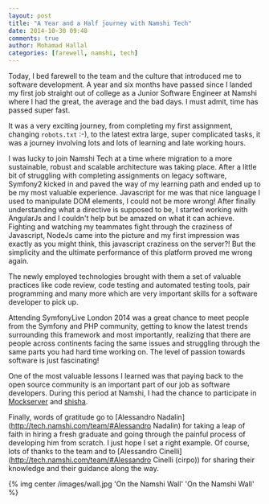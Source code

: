 ```yaml
---
layout: post
title: "A Year and a Half journey with Namshi Tech"
date: 2014-10-30 09:48
comments: true
author: Mohamad Hallal
categories: [farewell, namshi, tech]
---
```


Today, I bed farewell to the team and the culture that introduced me to software development. A year and six months have passed since I
landed my first job straight out of college as a Junior Software Engineer at Namshi where I had the great, the average and the bad
days. I must admit, time has passed super fast.

<!--more-->

It was a very exciting journey, from completing my first assignment, changing `robots.txt` :-), to the latest extra large,
super complicated tasks, it was a journey involving lots and lots of learning and late working hours.

I was lucky to join Namshi Tech at a time where migration to a more sustainable, robust and scalable architecture was
taking place. After a little bit of struggling with completing assignments on legacy software, Symfony2 kicked in and
paved the way of my learning path and ended up to be my most valuable experience. Javascript for me was that nice
language I used to manipulate DOM elements, I could not be more wrong! After finally understanding what a directive is supposed to be,
I started working with AngularJs and I couldn't help but be amazed on what it can achieve. Fighting and watching my
teammates fight through the craziness of Javascript, NodeJs came into the picture and my first impression was exactly
as you might think, this javascript craziness on the server?! But the simplicity and the ultimate performance of this
platform proved me wrong again.

The newly employed technologies brought with them a set of valuable practices like code review, code testing and
automated testing tools, pair programming and many more which are very important skills for a software developer to pick up.

Attending SymfonyLive London 2014 was a great chance to meet people from the Symfony and PHP community, getting to know
the latest trends surrounding this framework and most importantly, realizing that there are people across continents
facing the same issues and struggling through the same parts you had hard time working on. The level of passion towards
software is just fascinating!

One of the most valuable lessons I learned was that paying back to the open source community is an important part of
our job as software developers. During this period at Namshi, I had the chance to participate in [Mockserver](https://www.npmjs.org/package/mockserver)
and [shisha](https://www.npmjs.org/package/shisha).
 

Finally, words of gratitude go to [Alessandro Nadalin](http://tech.namshi.com/team/#Alessandro Nadalin) for taking a
leap of faith in hiring a fresh graduate and going through the painful process of developing him from scratch.
I just hope I set a right example. Of course, lots of thanks to the team and to [Alessandro Cinelli](http://tech.namshi.com/team/#Alessandro Cinelli (cirpo))
for sharing their knowledge and their guidance along the way.


{% img center /images/wall.jpg 'On the Namshi Wall' 'On the Namshi Wall' %}